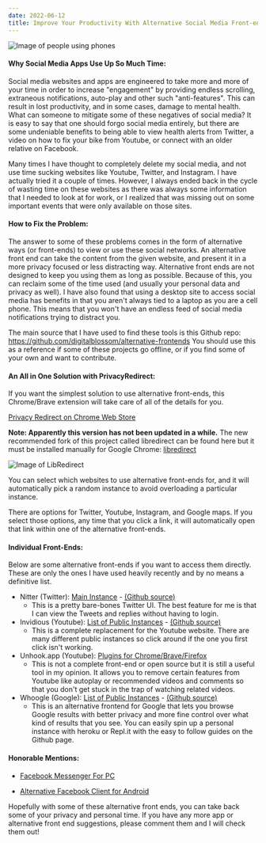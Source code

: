 ```yaml
---
date: 2022-06-12
title: Improve Your Productivity With Alternative Social Media Front-ends
---
```


![Image of people using phones](https://images.unsplash.com/photo-1573152143286-0c422b4d2175?ixlib=rb-1.2.1&ixid=MnwxMjA3fDB8MHxwaG90by1wYWdlfHx8fGVufDB8fHx8&auto=format&fit=crop&w=1170&q=80)

#### Why Social Media Apps Use Up So Much Time:

Social media websites and apps are engineered to take more and more of your time in order to increase "engagement" by providing endless scrolling, extraneous notifications, auto-play and other such "anti-features". This can result in lost productivity, and in some cases, damage to mental health. What can someone to mitigate some of these negatives of social media? It is easy to say that one should forgo social media entirely, but there are some undeniable benefits to being able to view health alerts from Twitter, a video on how to fix your bike from Youtube, or connect with an older relative on Facebook. 

Many times I have thought to completely delete my social media, and not use time sucking websites like Youtube, Twitter, and Instagram. I have actually tried it a couple of times. However, I always ended back in the cycle of wasting time on these websites as there was always some information that I needed to look at for work, or I realized that was missing out on some important events that were only available on those sites. 

#### How to Fix the Problem:

The answer to some of these problems comes in the form of alternative ways (or front-ends) to view or use these social networks. An alternative front end can take the content from the given website, and present it in a more privacy focused or less distracting way. Alternative front ends are not designed to keep you using them as long as possible. Because of this, you can reclaim some of the time used (and usually your personal data and privacy as well). I have also found that using a desktop site to access social media has benefits in that you aren't always tied to a laptop as you are a cell phone. This means that you won't have an endless feed of social media notifications trying to distract you.

The main source that I have used to find these tools is this Github repo: <a href="https://github.com/digitalblossom/alternative-frontends">https://github.com/digitalblossom/alternative-frontends</a> You should use this as a reference if some of these projects go offline, or if you find some of your own and want to contribute. 


#### An All in One Solution with PrivacyRedirect:

If you want the simplest solution to use alternative front-ends, this Chrome/Brave extension will take care of all of the details for you. 

<a href="https://chrome.google.com/webstore/detail/privacy-redirect/pmcmeagblkinmogikoikkdjiligflglb?hl=en">Privacy Redirect on Chrome Web Store</a>

**Note: Apparently this version has not been updated in a while.** The new recommended fork of this project called libredirect can be found here but it must be installed manually for Google Chrome: [libredirect](https://github.com/libredirect/libredirect)

![Image of LibRedirect](../../assets/images/libredirect.PNG)


You can select which websites to use alternative front-ends for, and it will automatically pick a random instance to avoid overloading a particular instance. 

There are options for Twitter, Youtube, Instagram, and Google maps. If you select those options, any time that you click a link, it will automatically open that link within one of the alternative front-ends.

#### Individual Front-Ends:

Below are some alternative front-ends if you want to access them directly. These are only the ones I have used heavily recently and by no means a definitive list.

* Nitter (Twitter): <a href="https://nitter.net/">Main Instance</a> -  <a href="https://github.com/zedeus/nitter">(Github source)</a>
  * This is a pretty bare-bones Twitter UI. The best feature for me is that I can view the Tweets and replies without having to login.
* Invidious (Youtube): <a href="https://docs.invidious.io/instances/">List of Public Instances</a> -  <a href="https://github.com/iv-org/invidious#contribute">(Github source)</a>
  * This is a complete replacement for the Youtube website. There are many different public instances so click around if the one you first click isn't working. 
* Unhook.app (Youtube): <a href="https://unhook.app/">Plugins for Chrome/Brave/Firefox</a>
  * This is not a complete front-end or open source but it is still a useful tool in my opinion. It allows you to remove certain features from Youtube like autoplay or recommended videos and comments so that you don't get stuck in the trap of watching related videos. 
* Whoogle (Google): <a href="https://github.com/benbusby/whoogle-search#public-instances">List of Public Instances</a> - <a href="https://github.com/iv-org/invidious">(Github source)</a>  
  * This is an alternative frontend for Google that lets you browse Google results with better privacy and more fine control over what kind of results that you see. You can easily spin up a personal instance with heroku or Repl.it with the easy to follow guides on the Github page.


#### Honorable Mentions:

* [Facebook Messenger For PC](https://github.com/sindresorhus/caprine)

* [Alternative Facebook Client for Android](https://github.com/rignaneseleo/SlimSocial-for-Facebook)


Hopefully with some of these alternative front ends, you can take back some of your privacy and personal time. If you have any more app or alternative front end suggestions, please comment them and I will check them out! 


